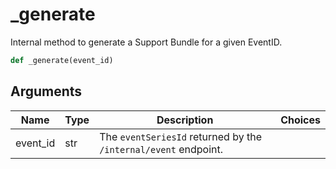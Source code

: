 # _generate

Internal method to generate a Support Bundle for a given EventID.
```py
def _generate(event_id)
```

## Arguments
| Name        | Type | Description                                                                 | Choices |
|-------------|------|-----------------------------------------------------------------------------|---------|
| event_id  | str  | The `eventSeriesId` returned by the `/internal/event` endpoint. |         |
